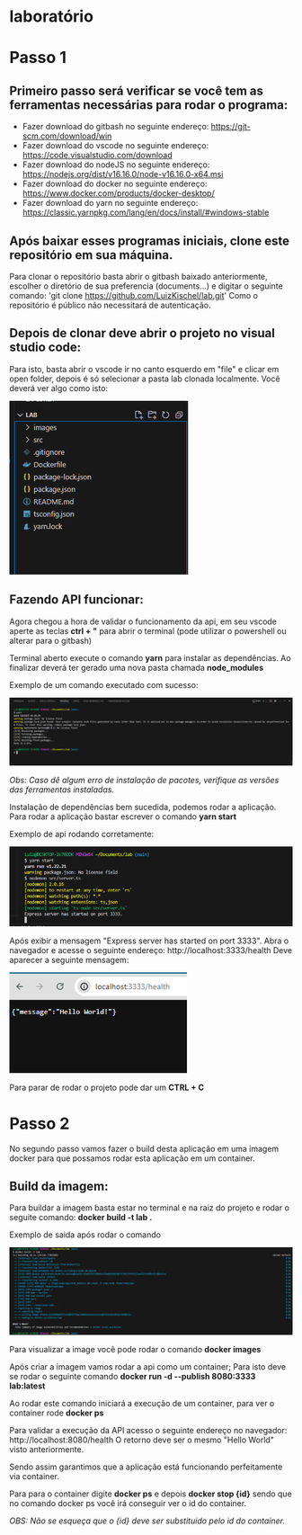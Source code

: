 # laboratório

# Passo 1

## Primeiro passo será verificar se você tem as ferramentas necessárias para rodar o programa:

- Fazer download do gitbash no seguinte endereço: https://git-scm.com/download/win
- Fazer download do vscode no seguinte endereço: https://code.visualstudio.com/download
- Fazer download do nodeJS no seguinte endereço: https://nodejs.org/dist/v16.16.0/node-v16.16.0-x64.msi
- Fazer download do docker no seguinte endereço: https://www.docker.com/products/docker-desktop/
- Fazer download do yarn no seguinte endereço: https://classic.yarnpkg.com/lang/en/docs/install/#windows-stable

## Após baixar esses programas iniciais, clone este repositório em sua máquina.

Para clonar o repositório basta abrir o gitbash baixado anteriormente, escolher o diretório de sua preferencia (documents...) e digitar o seguinte comando:
'git clone https://github.com/LuizKischel/lab.git'
Como o repositório é público não necessitará de autenticação.

## Depois de clonar deve abrir o projeto no visual studio code:

Para isto, basta abrir o vscode ir no canto esquerdo em "file" e clicar em open folder, depois é só selecionar a pasta lab clonada localmente.
Você deverá ver algo como isto:

![Alt text](./images/image.png)

## Fazendo API funcionar:

Agora chegou a hora de validar o funcionamento da api, em seu vscode aperte as teclas **ctrl + "** para abrir o terminal (pode utilizar o powershell ou alterar para o gitbash)

Terminal aberto execute o comando **yarn** para instalar as dependências. Ao finalizar deverá ter gerado uma nova pasta chamada __node_modules__

Exemplo de um comando executado com sucesso:

![Alt text](./images/terminal.png)

*Obs: Caso dê algum erro de instalação de pacotes, verifique as versões das ferramentas instaladas.*

Instalação de dependências bem sucedida, podemos rodar a aplicação.
Para rodar a aplicação bastar escrever o comando **yarn start**

Exemplo de api rodando corretamente:

![Alt text](./images/api-rodando.png)

Após exibir a mensagem "Express server has started on port 3333". 
Abra o navegador e acesse o seguinte endereço: http://localhost:3333/health
Deve aparecer a seguinte mensagem:

![Alt text](./images/helloworld.png)

Para parar de rodar o projeto pode dar um **CTRL + C**

# Passo 2

No segundo passo vamos fazer o build desta aplicação em uma imagem docker para que possamos rodar esta aplicação em um container.

## Build da imagem:

Para buildar a imagem basta estar no terminal e na raiz do projeto e rodar o seguite comando:
**docker build -t lab .**

Exemplo de saida após rodar o comando

![Alt text](./images/buildocker.png)

Para visualizar a image você pode rodar o comando **docker images**

Após criar a imagem vamos rodar a api como um container; 
Para isto deve se rodar o seguinte comando **docker run -d --publish 8080:3333 lab:latest**

Ao rodar este comando iniciará a execução de um container, para ver o container rode **docker ps**

Para validar a execução da API acesso o seguinte endereço no navegador: http://localhost:8080/health
O retorno deve ser o mesmo "Hello World" visto anteriormente.

Sendo assim garantimos que a aplicação está funcionando perfeitamente via container.

Para para o container digite **docker ps** e depois **docker stop {id}** sendo que no comando docker ps você irá conseguir ver o id do container.

*OBS: Não se esqueça que o {id} deve ser substituido pelo id do container.*

